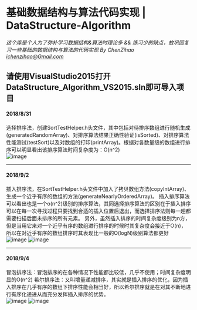 # 基础数据结构与算法代码实现 | DataStructure-Algorithm
*这个库是个人为了弥补学习数据结构&算法时理论多 && 练习少的缺点，故巩固复习一些基础的数据结构与算法的代码实现 
By ChenZihao ichenzihao@Gmail.com*

**请使用VisualStudio2015打开DataStructure_Algorithm_VS2015.sln即可导入项目**
-----------------
#### 2018/8/31
 选择排序法，创建SortTestHelper.h头文件，其中包括对待排序数组进行随机生成(generatedRandomArray)、对排序算法结果正确性验证(isSorted)、对排序算法性能测试(testSort)以及对数组的打印(printArray)。根据对各数量级的数组进行排序可以明显看出该排序算法时间复杂度为：O(n^2)
<br/>
![image](https://github.com/czhiemma/DataStructure-Algorithm/blob/master/READMEPIC/SelecetionSortTest.png)

-----------------

#### 2018/9/2
 插入排序法，在SortTestHelper.h头文件中加入了拷贝数组方法(copyIntArray)、生成一个近乎有序的数组的方法(generateNearlyOrderedArray)。
 插入排序算法可以看出也是一个o(n^2)级别的排序算法，其同选择排序算法的区别在于插入排序可以在每一次寻找过程只要找到合适的插入位置后退出，而选择排序法则每一趟都需要扫描后面未排序的所有元素。
 另外，虽然插入排序的时间复杂度级别为n方，但是当用它来对一个近乎有序的数组进行排序的时候时其复杂度会接近于O(n)，所以在对近乎有序的数组排序时其表现比一般的O(logN)级别算法都更好
 <br/>
  ![image](https://github.com/czhiemma/DataStructure-Algorithm/blob/master/READMEPIC/Selection&InsertionTest.png)
  ![image](https://github.com/czhiemma/DataStructure-Algorithm/blob/master/READMEPIC/NearlySortTest.png)

-----------------

#### 2018/9/4
 冒泡排序法：冒泡排序的在各种情况下性能都比较低，几乎不使用；时间复杂度明显的O(n^2)
 希尔排序法：又叫增量递减排序，其实就是插入排序的优化，因为插入排序在几乎有序的数组下排序性能会相当好，所以希尔排序就是在对其不断地进行有序化递进从而充分发挥插入排序的优势。
 <br/>
  ![image](https://github.com/czhiemma/DataStructure-Algorithm/blob/master/READMEPIC/ShellSortTest.png)
  ![image](https://github.com/czhiemma/DataStructure-Algorithm/blob/master/READMEPIC/BubbleSortTest.png)
  
